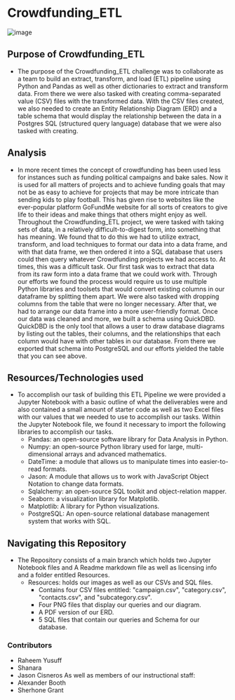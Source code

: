 # Crowdfunding_ETL

![image](https://github.com/cisnerosjp/Crowdfunding_ETL/assets/97692681/200880e8-1f5d-438b-91f6-520934437b09)


## Purpose of Crowdfunding_ETL
- The purpose of the Crowdfunding_ETL challenge was to collaborate as a team to build an extract, transform, and load (ETL) pipeline using Python and Pandas as well as other dictionaries to extract and transform data. From there we were also tasked with creating comma-separated value (CSV) files with the transformed data. With the CSV files created, we also needed to create an Entity Relationship Diagram (ERD) and a table schema that would display the relationship between the data in a Postgres SQL (structured query language) database that we were also tasked with creating. 

## Analysis 
- In more recent times the concept of crowdfunding has been used less for instances such as funding political campaigns and bake sales. Now it is used for all matters of projects and to achieve funding goals that may not be as easy to achieve for projects that may be more intricate than sending kids to play football. This has given rise to websites like the ever-popular platform GoFundMe website for all sorts of creators to give life to their ideas and make things that others might enjoy as well. Throughout the Crowdfunding_ETL project, we were tasked with taking sets of data, in a relatively difficult-to-digest form, into something that has meaning. We found that to do this we had to utilize extract, transform, and load techniques to format our data into a data frame, and with that data frame, we then ordered it into a SQL database that users could then query whatever Crowdfunding projects we had access to. At times, this was a difficult task. Our first task was to extract that data from its raw form into a data frame that we could work with. Through our efforts we found the process would require us to use multiple Python libraries and toolsets that would convert existing columns in our dataframe by splitting them apart. We were also tasked with dropping columns from the table that were no longer necessary. After that, we had to arrange our data frame into a more user-friendly format. Once our data was cleaned and more, we built a schema using QuickDBD. QuickDBD is the only tool that allows a user to draw database diagrams by listing out the tables, their columns, and the relationships that each column would have with other tables in our database. From there we exported that schema into PostgreSQL and our efforts yielded the table that you can see above.

## Resources/Technologies used 
- To accomplish our task of building this ETL Pipeline we were provided a Jupyter Notebook with a basic outline of what the deliverables were and also contained a small amount of starter code as well as two Excel files with our values that we needed to use to accomplish our tasks. Within the Jupyter Notebook file, we found it necessary to import the following libraries to accomplish our tasks.
  - Pandas: an open-source software library for Data Analysis in Python.
  - Numpy: an open-source Python library used for large, multi-dimensional arrays and advanced mathematics.
  - DateTime: a module that allows us to manipulate times into easier-to-read formats.
  - Jason: A module that allows us to work with JavaScript Object Notation to change data formats.
  - Sqlalchemy: an open-source SQL toolkit and object-relation mapper.
  - Seaborn: a visualization library for Matplotlib.
  - Matplotlib: A library for Python visualizations.
  - PostgreSQL: An open-source relational database management system that works with SQL.
 

## Navigating this Repository
- The Repository consists of a main branch which holds two Jupyter Notebook files and A Readme markdown file as well as licensing info and a folder entitled Resources.
  - Resources: holds our images as well as our CSVs and SQL files.
    - Contains four CSV files entitled: "campaign.csv", "category.csv", "contacts.csv", and "subcategory.csv".
    - Four PNG files that display our queries and our diagram.
    - A PDF version of our ERD.
    - 5 SQL files that contain our queries and Schema for our database.

### Contributors
- Raheem Yusuff
- Shanara
- Jason Cisneros
As well as members of our instructional staff:
- Alexander Booth
- Sherhone Grant
